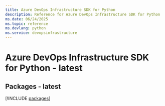 ```yaml
---
title: Azure DevOps Infrastructure SDK for Python
description: Reference for Azure DevOps Infrastructure SDK for Python
ms.date: 06/24/2025
ms.topic: reference
ms.devlang: python
ms.service: devopsinfrastructure
---
```

# Azure DevOps Infrastructure SDK for Python - latest
## Packages - latest
[!INCLUDE [packages](devops-infrastructure-index.md)]